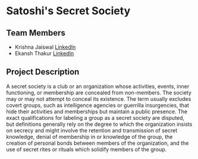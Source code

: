 # Satoshi's Secret Society
## Team Members
- Krishna Jaiswal [LinkedIn](https://www.linkedin.com/in/krishnajaiswal24/)
- Ekansh Thakur [LinkedIn](https://www.linkedin.com/in/ekanshthakur/)


## Project Description
A secret society is a club or an organization whose activities, events, inner functioning, or membership are concealed from non-members. The society may or may not attempt to conceal its existence. The term usually excludes covert groups, such as intelligence agencies or guerrilla insurgencies, that hide their activities and memberships but maintain a public presence. The exact qualifications for labeling a group as a secret society are disputed, but definitions generally rely on the degree to which the organization insists on secrecy and might involve the retention and transmission of secret knowledge, denial of membership in or knowledge of the group, the creation of personal bonds between members of the organization, and the use of secret rites or rituals which solidify members of the group.